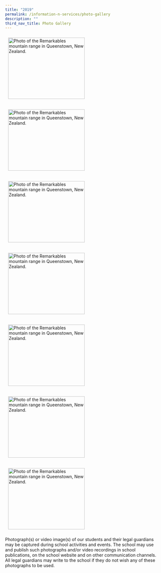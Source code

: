 ```yaml
---
title: "2019"
permalink: /information-n-services/photo-gallery
description: ""
third_nav_title: Photo Gallery
---
```

[<!-- Codes by HTML.am -->  <!-- CSS Code --> <style type="text/css"> img.GeneratedImage { width:250px;height:200px;margin:10px;border-width:0px;border-color:#000000;border-style:solid; } </style>  <!-- HTML Code --> <img class="GeneratedImage" alt="Photo of the Remarkables mountain range in Queenstown, New Zealand." src="https://angsanapri.moe.edu.sg/qql/slot/u167/school_information/photo_gallery/2019/First%20Day%20of%20School%202019.jpg">](https://photos.google.com/share/AF1QipPnbSmJXd0TNyhH3IcUsCaDvwRK8BePr6829_Bb9FE-qipqHW4d7Y03Vxr0Xnm2BA?key=RzRzai1ScmRXQnZVd1VzbHEwM090b0JxZGx3cHRR)

[<!-- Codes by HTML.am -->  <!-- CSS Code --> <style type="text/css"> img.GeneratedImage { width:250px;height:200px;margin:10px;border-width:0px;border-color:#000000;border-style:solid; } </style>  <!-- HTML Code --> <img class="GeneratedImage" alt="Photo of the Remarkables mountain range in Queenstown, New Zealand." src="https://angsanapri.moe.edu.sg/qql/slot/u167/school_information/photo_gallery/2019/CNY%202019.jpg">](https://photos.google.com/share/AF1QipNYCANmJhQGiuSYNxL7P71IuGCgRdIdd4J4K9whXsTFT9nbue7EH-8SAWk1pM7qUg?key=cGI4VW9MazZyeEhzcEpvdkxORmNNVnMxaXJodzVB)

[<!-- Codes by HTML.am -->  <!-- CSS Code --> <style type="text/css"> img.GeneratedImage { width:250px;height:200px;margin:10px;border-width:0px;border-color:#000000;border-style:solid; } </style>  <!-- HTML Code --> <img class="GeneratedImage" alt="Photo of the Remarkables mountain range in Queenstown, New Zealand." src="https://angsanapri.moe.edu.sg/qql/slot/u167/school_information/photo_gallery/2019/Buddy%20Appreciation_2019.jpg">](https://photos.google.com/share/AF1QipM46SYUYp5ARPOz5QSSZVZA7TmiTGDGvTvftRqWU6I3tFn97GDitEjr_zeLBaLl6g?key=TDhiWUZkdW5LWHBBdU5paDBiX0RuazZxNzJTN1pR)

[<!-- Codes by HTML.am -->  <!-- CSS Code --> <style type="text/css"> img.GeneratedImage { width:250px;height:200px;margin:10px;border-width:0px;border-color:#000000;border-style:solid; } </style>  <!-- HTML Code --> <img class="GeneratedImage" alt="Photo of the Remarkables mountain range in Queenstown, New Zealand." src="https://angsanapri.moe.edu.sg/qql/slot/u167/school_information/photo_gallery/2019/NE%20Show%202019.jpg">](https://photos.google.com/share/AF1QipM9xMvPbTaAho_ZXnjwSZOLYCmI-3W4p31gRkl5C0jwJNdcTHdkwaNp1S3kFG7aew?key=eHlFc3ptWnhJNWQwUUtYRTQ3N00tQV9BemlLWWNB)

[<!-- Codes by HTML.am -->  <!-- CSS Code --> <style type="text/css"> img.GeneratedImage { width:250px;height:200px;margin:10px;border-width:0px;border-color:#000000;border-style:solid; } </style>  <!-- HTML Code --> <img class="GeneratedImage" alt="Photo of the Remarkables mountain range in Queenstown, New Zealand." src="https://angsanapri.moe.edu.sg/qql/slot/u167/school_information/photo_gallery/2019/Hari%20Raya%20Celebration.jpg">](https://photos.google.com/share/AF1QipNak07gTSaW-EUw6WLI3TbleXk3-mN4-yKcIjkB0doqOPw10mP8dY-T4CbsbqWp1Q?key=d3JEQ1Y2MmtZeXl0MmpWTEU1MGVKanowMm1lS2FB)

[<!-- Codes by HTML.am -->  <!-- CSS Code --> <style type="text/css"> img.GeneratedImage { width:250px;height:200px;margin:10px;border-width:0px;border-color:#000000;border-style:solid; } </style>  <!-- HTML Code --> <img class="GeneratedImage" alt="Photo of the Remarkables mountain range in Queenstown, New Zealand." src="https://angsanapri.moe.edu.sg/qql/slot/u167/school_information/photo_gallery/2019/Teachers%20Day%202019.jpg">](https://photos.google.com/share/AF1QipOFFSmn3jY_3pWvh9x31z3FVPPswTC-EaikKjoQAxvJQwjGCJbi7kpAaKFOLjjLCQ?key=QTZHUjlFS2swY2lNLVlGYWVEclZoLU1EZmJrcjZn)

[<!-- Codes by HTML.am -->  <!-- CSS Code --> <style type="text/css"> img.GeneratedImage { width:250px;height:200px;margin:10px;border-width:0px;border-color:#000000;border-style:solid; } </style>  <!-- HTML Code --> <img class="GeneratedImage" alt="Photo of the Remarkables mountain range in Queenstown, New Zealand." src="https://angsanapri.moe.edu.sg/qql/slot/u167/school_information/photo_gallery/2019/BB%20Xian%202019.jpg">](https://photos.google.com/share/AF1QipP5vGlTADRt65ObeD_tc2I0ry-1Np2TW3ADtOPFDaeTFGWFwCoBIFpyFSTm1zUWAA?key=Ym5Ca1Z1V1J0ZkU5R0p0Nk02SnhOclRQTDBmanBn)

Photograph(s) or video image(s) of our students and their legal guardians may be captured during school activities and events. The school may use and publish such photographs and/or video recordings in school publications, on the school website and on other communication channels. All legal guardians may write to the school if they do not wish any of these photographs to be used.